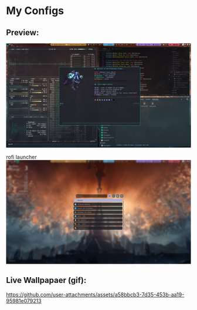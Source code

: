 # My Configs

## Preview:

![SS](https://raw.githubusercontent.com/TohidEq/TohidEq/master/assets/ss-3.10.2024.png)

rofi launcher
![SS-roofi](https://raw.githubusercontent.com/TohidEq/TohidEq/master/assets/ss-rofi-3.10.2024.png)

## Live Wallpapaer (gif):

https://github.com/user-attachments/assets/a58bbcb3-7d35-453b-aa19-95981e079213
